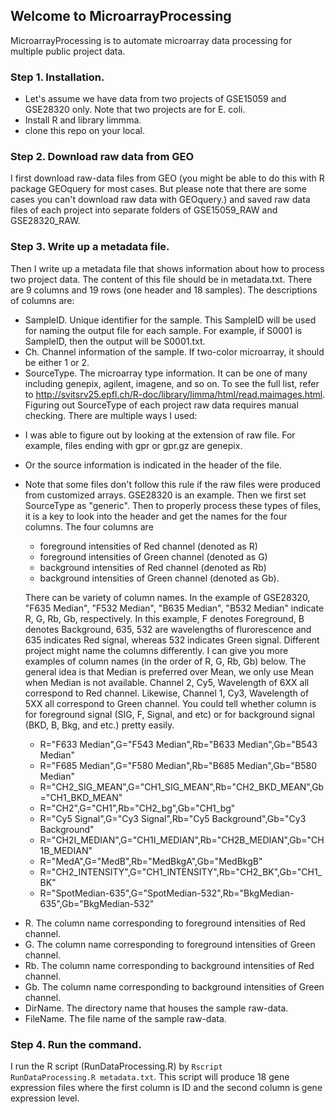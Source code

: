 ## Welcome to MicroarrayProcessing

MicroarrayProcessing is to automate microarray data processing for multiple public project data.

### Step 1. Installation. 

- Let's assume we have data from two projects of GSE15059 and GSE28320 only. Note that two projects are for E. coli. 
- Install R and library limmma. 
- clone this repo on your local.

### Step 2. Download raw data from GEO

I first download raw-data files from GEO (you might be able to do this with R package GEOquery for most cases. But please note that there are some cases you can't download raw data with GEOquery.) and saved raw data files of each project into separate folders of GSE15059_RAW and GSE28320_RAW.

### Step 3. Write up a metadata file.

Then I write up a metadata file that shows information about how to process two project data. The content of this file should be in metadata.txt. There are 9 columns and 19 rows (one header and 18 samples). The descriptions of columns are:
- SampleID. Unique identifier for the sample. This SampleID will be used for naming the output file for each sample. For example, if S0001 is SampleID, then the output will be S0001.txt.
- Ch. Channel information of the sample. If two-color microarray, it should be either 1 or 2.  
- SourceType. The microarray type information. It can be one of many including genepix, agilent, imagene, and so on. To see the full list, refer to http://svitsrv25.epfl.ch/R-doc/library/limma/html/read.maimages.html. Figuring out SourceType of each project raw data requires manual checking. There are multiple ways I used:
* I was able to figure out by looking at the extension of raw file. For example, files ending with gpr or gpr.gz are genepix.
* Or the source information is indicated in the header of the file. 
* Note that some files don't follow this rule if the raw files were produced from customized arrays. GSE28320 is an example. Then we first set SourceType as "generic". Then to properly process these types of files, it is a key to look into the header and get the names for the four columns. The four columns are
   * foreground intensities of Red channel (denoted as R)
   * foreground intensities of Green channel (denoted as G)
   * background intensities of Red channel (denoted as Rb)
   * background intensities of Green channel (denoted as Gb).
   
   There can be variety of column names. In the example of GSE28320, "F635 Median", "F532 Median", "B635 Median", "B532 Median" indicate R, G, Rb, Gb, respectively. In this example, F denotes Foreground, B denotes Background, 635, 532 are wavelengths of flurorescence and 635 indicates Red signal, whereas 532 indicates Green signal. Different project might name the columns differently. I can give you more examples of column names (in the order of R, G, Rb, Gb) below. The general idea is that Median is preferred over Mean, we only use Mean when Median is not available. Channel 2, Cy5, Wavelength of 6XX all correspond to Red channel. Likewise, Channel 1, Cy3, Wavelength of 5XX all correspond to Green channel. You could tell whether column is for foreground signal (SIG, F, Signal, and etc) or for background signal (BKD, B, Bkg, and etc.) pretty easily. 
   * R="F633 Median",G="F543 Median",Rb="B633 Median",Gb="B543 Median"
   * R="F685 Median",G="F580 Median",Rb="B685 Median",Gb="B580 Median"
   * R="CH2_SIG_MEAN",G="CH1_SIG_MEAN",Rb="CH2_BKD_MEAN",Gb="CH1_BKD_MEAN"
   * R="CH2",G="CH1",Rb="CH2_bg",Gb="CH1_bg"
   * R="Cy5 Signal",G="Cy3 Signal",Rb="Cy5 Background",Gb="Cy3 Background"
   * R="CH2I_MEDIAN",G="CH1I_MEDIAN",Rb="CH2B_MEDIAN",Gb="CH1B_MEDIAN"
   * R="MedA",G="MedB",Rb="MedBkgA",Gb="MedBkgB"
   * R="CH2_INTENSITY",G="CH1_INTENSITY",Rb="CH2_BK",Gb="CH1_BK"
   * R="SpotMedian-635",G="SpotMedian-532",Rb="BkgMedian-635",Gb="BkgMedian-532"
- R. The column name corresponding to foreground intensities of Red channel. 
- G. The column name corresponding to foreground intensities of Green channel.
- Rb. The column name corresponding to background intensities of Red channel.
- Gb. The column name corresponding to background intensities of Green channel.
- DirName. The directory name that houses the sample raw-data.
- FileName. The file name of the sample raw-data.

### Step 4. Run the command.

I run the R script (RunDataProcessing.R) by <code>Rscript RunDataProcessing.R metadata.txt</code>. This script will produce 18 gene expression files where the first column is ID and the second column is gene expression level.

